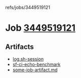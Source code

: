 refs/jobs/3449519121

# Job [3449519121](https://github.com/rokmoln/support-firecloud/runs/3449519121?check_suite_focus=true)

## Artifacts

* [log.sh-session](log.sh-session)
* [sf-ci-echo-benchmark](sf-ci-echo-benchmark)
* [some-job-artifact.md](some-job-artifact.md)

